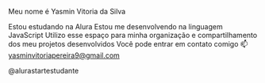 Meu nome é Yasmin Vitoria da Silva

Estou estudando na Alura
Estou me desenvolvendo na linguagem JavaScript
Utilizo esse espaço para minha organização e compartilhamento dos meu projetos desenvolvidos
Você pode entrar em contato comigo 📫
yasminvitoriapereira9@gmail.com

@alurastartestudante

